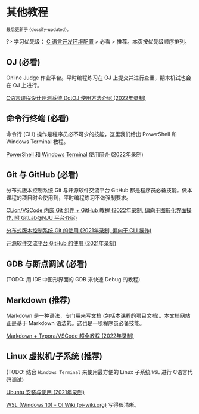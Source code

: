 # 其他教程

<small>最后更新于 {docsify-updated}。</small>

?> 学习优先级： [C 语言开发环境配置](./envs) > 必看 > 推荐。本页按优先级顺序排列。

## OJ (必看) 

Online Judge 作业平台。平时编程练习在 OJ 上提交并进行查重，期末机试也会在 OJ 上进行。

[C语言课程设计评测系统 DotOJ 使用方法介绍 (2022年录制)](https://www.bilibili.com/video/BV1xg411U7Zv)

## 命令行终端 (必看) 

命令行 (CLI) 操作是程序员必不可少的技能，这里我们给出 PowerShell 和 Windows Terminal 教程。

[PowerShell 和 Windows Terminal 使用简介 (2022年录制)](https://www.bilibili.com/video/BV12Y4y1M72R)

## Git 与 GitHub (必看) 

分布式版本控制系统 Git 与开源软件交流平台 GitHub 都是程序员必备技能。做本课程的项目时会使用到，平时编程练习不做强制要求。

[CLion/VSCode 内嵌 Git 组件 + GitHub 教程 (2022年录制, 偏向于图形化界面操作, 附 GitLab@NJU 平台介绍)](https://www.bilibili.com/video/BV1VG41137RA)

[分布式版本控制系统 Git 的使用 (2021年录制, 偏向于 CLI 操作)](https://www.bilibili.com/video/BV15M4y1576Z)

[开源软件交流平台 GitHub 的使用 (2021年录制)](https://www.bilibili.com/video/BV1mM4y1g7SX)

## GDB 与断点调试 (必看) 

(TODO: 用 IDE 中图形界面的 GDB 来快速 Debug 的教程)

## Markdown (推荐) 

Markdown 是一种语法，专门用来写文档 (包括本课程的项目文档)。本文档网站正是基于 Markdown 语法的。这也是一项程序员必备技能。

 [Markdown + Typora/VSCode 超全教程 (2022年录制)](https://www.bilibili.com/video/BV1hG411p7fX)

## Linux 虚拟机/子系统 (推荐) 

(TODO: 结合 `Windows Terminal` 来使用最方便的 Linux 子系统 `WSL` 进行 C语言代码调试)

[Ubuntu 安装与使用 (2021年录制)](https://www.bilibili.com/video/BV1vq4y1X7Wp)

[WSL (Windows 10) - OI Wiki (oi-wiki.org)](https://oi-wiki.org/tools/wsl/) 写得很清晰。
